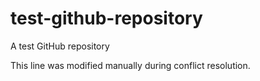 # test-github-repository
A test GitHub repository

This line was modified manually during conflict resolution.
